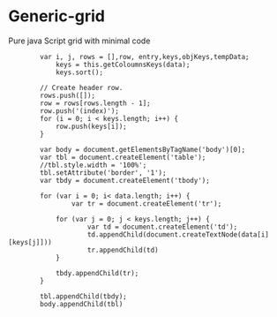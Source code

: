 # Generic-grid
Pure java Script grid with minimal code 

			var i, j, rows = [],row, entry,keys,objKeys,tempData;	
				keys = this.getColoumnsKeys(data);
				keys.sort();

			// Create header row.
			rows.push([]);
			row = rows[rows.length - 1];
			row.push('(index)');
			for (i = 0; i < keys.length; i++) {
				row.push(keys[i]);
			}

			var body = document.getElementsByTagName('body')[0];
			var tbl = document.createElement('table');
			//tbl.style.width = '100%';
			tbl.setAttribute('border', '1');
			var tbdy = document.createElement('tbody');					

			for (var i = 0; i< data.length; i++) {
					var tr = document.createElement('tr');

				for (var j = 0; j < keys.length; j++) {
						var td = document.createElement('td');
						td.appendChild(document.createTextNode(data[i][keys[j]]))						
						tr.appendChild(td)					
				}

				tbdy.appendChild(tr);
			}

			tbl.appendChild(tbdy);
			body.appendChild(tbl)